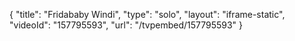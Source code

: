 {
    "title": "Fridababy Windi",
    "type": "solo",
    "layout": "iframe-static",
    "videoId": "157795593",
    "url": "\/tvpembed\/157795593"
}